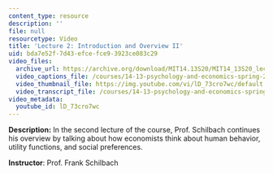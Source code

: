 ```yaml
---
content_type: resource
description: ''
file: null
resourcetype: Video
title: 'Lecture 2: Introduction and Overview II'
uid: bda7e52f-7d43-efce-fce9-3923ce083c29
video_files:
  archive_url: https://archive.org/download/MIT14.13S20/MIT14_13S20_lec02_300k.mp4
  video_captions_file: /courses/14-13-psychology-and-economics-spring-2020/55a14dc2e2035982aaa6ac75dc9e7723_lD_73cro7wc.vtt
  video_thumbnail_file: https://img.youtube.com/vi/lD_73cro7wc/default.jpg
  video_transcript_file: /courses/14-13-psychology-and-economics-spring-2020/7e4aa5ac27a1d4ecf74cb9cbf52456a8_lD_73cro7wc.pdf
video_metadata:
  youtube_id: lD_73cro7wc
---
```


**Description:** In the second lecture of the course, Prof. Schilbach continues his overview by talking about how economists think about human behavior, utility functions, and social preferences.

**Instructor**: Prof. Frank Schilbach